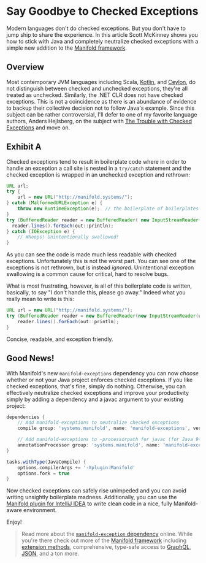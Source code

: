 # Say Goodbye to Checked Exceptions

Modern languages don't do checked exceptions. But you don't have to jump ship to share the experience. In this article
Scott McKinney shows you how to stick with Java and completely neutralize checked exceptions with a simple new addition
to the [Manifold framework](http://manifold.systems/).
 
## Overview

Most contemporary JVM languages including Scala, [Kotlin](https://kotlinlang.org/docs/reference/exceptions.html), and [Ceylon](https://ceylon-lang.org/documentation/1.3/reference/statement/throw/),
do not distinguish between checked and unchecked exceptions, they're all treated as unchecked.  Similarly, the .NET CLR
does not have checked exceptions.  This is not a coincidence as there is an abundance of evidence to backup their
collective decision not to follow Java's example. Since this subject can be rather controversial, I'll defer to one of
my favorite language authors, Anders Hejlsberg, on the subject with [The Trouble with Checked Exceptions](https://www.artima.com/intv/handcuffs.html)
and move on.

## Exhibit A

Checked exceptions tend to result in boilerplate code where in order to handle an exception a call site is nested in a
`try/catch` statement and the checked exception is wrapped in an unchecked exception and rethrown:

```java
URL url;
try {
    url = new URL("http://manifold.systems/");
} catch (MalformedURLException e) {
    throw new RuntimeException(e);  // the boilerplate of boilerplates
}
try (BufferedReader reader = new BufferedReader( new InputStreamReader(url.openStream()))) {
  reader.lines().forEach(out::println);
} catch (IOException e) {
    // Whoops! Unintentionally swallowed!
}
```

As you can see the code is made much less readable with checked exceptions. Unfortunately this is not the worst part.
You can see one of the exceptions is not rethrown, but is instead *ignored*.  Unintentional exception swallowing is
a common cause for critical, hard to resolve bugs.

What is most frustrating, however, is all of this boilerplate code is written, basically, to say "I don't handle this,
please go away."  Indeed what you really mean to write is this:

```java
URL url = new URL("http://manifold.systems/");
try (BufferedReader reader = new BufferedReader(new InputStreamReader(url.openStream()))) {
    reader.lines().forEach(out::println);
}
```

Concise, readable, and exception friendly.


## Good News!
 
With Manifold's new `manifold-exceptions` dependency you can now *choose* whether or not your Java project enforces
checked exceptions.  If you like checked exceptions, that's fine, simply do nothing.  Otherwise, you can effectively
neutralize checked exceptions and improve your productivity simply by adding a dependency and a javac argument to your
existing project:

```groovy
dependencies {
    // Add manifold-exceptions to neutralize checked exceptions
    compile group: 'systems.manifold', name: 'manifold-exceptions', version: '2024.1.17'

    // Add manifold-exceptions to -processorpath for javac (for Java 9+, not needed for Java 8)
    annotationProcessor group: 'systems.manifold', name: 'manifold-exceptions', version: '2024.1.17'
}

tasks.withType(JavaCompile) {
    options.compilerArgs += '-Xplugin:Manifold'
    options.fork = true
}
```

Now checked exceptions can safely rise unimpeded and you can avoid writing unsightly boilerplate madness. Additionally,
you can use the [Manifold plugin for IntelliJ IDEA](https://plugins.jetbrains.com/plugin/10057-manifold) to write clean
code in a nice, fully Manifold-aware environment.  

Enjoy!

>Read more about the [`manifold-exception` dependency](https://github.com/manifold-systems/manifold/tree/master/manifold-deps-parent/manifold-exceptions)
online. While you're there check out more of the [Manifold framework](http://manifold.systems/) including [extension methods](https://github.com/manifold-systems/manifold/tree/master/manifold-deps-parent/manifold-ext),
comprehensive, type-safe access to [GraphQL](https://github.com/manifold-systems/manifold/tree/master/manifold-deps-parent/manifold-graphql),
[JSON](https://github.com/manifold-systems/manifold/tree/master/manifold-deps-parent/manifold-json), and a ton more.


